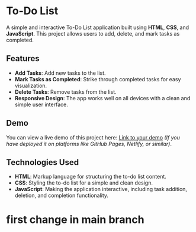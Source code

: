 # To-Do List

A simple and interactive To-Do List application built using **HTML**, **CSS**, and **JavaScript**. This project allows users to add, delete, and mark tasks as completed.

## Features

- **Add Tasks**: Add new tasks to the list.
- **Mark Tasks as Completed**: Strike through completed tasks for easy visualization.
- **Delete Tasks**: Remove tasks from the list.
- **Responsive Design**: The app works well on all devices with a clean and simple user interface.

## Demo

You can view a live demo of this project here: [Link to your demo](#) *(If you have deployed it on platforms like GitHub Pages, Netlify, or similar)*.

## Technologies Used

- **HTML**: Markup language for structuring the to-do list content.
- **CSS**: Styling the to-do list for a simple and clean design.
- **JavaScript**: Making the application interactive, including task addition, deletion, and completion functionality.

# first change in main branch

